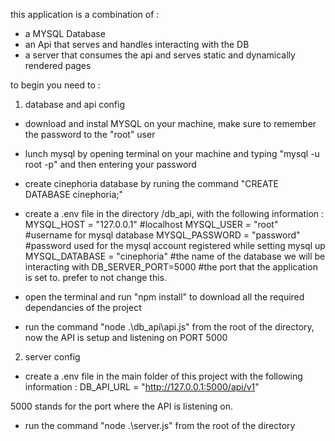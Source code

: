 this application is a combination of :
- a MYSQL Database
- an Api that serves and handles interacting with the DB
- a server that consumes the api and serves static and dynamically rendered pages

to begin you need to : 

1) database and api config
- download and instal MYSQL on your machine, make sure to remember the password to the "root" user
- lunch mysql by opening terminal on your machine and typing "mysql -u root -p" and then entering your password
- create cinephoria database by runing the command "CREATE DATABASE cinephoria;"
- create a .env file in the directory /db_api, with the following information :
    MYSQL_HOST = "127.0.0.1"        #localhost
    MYSQL_USER = "root"             #username for mysql database
    MYSQL_PASSWORD = "password"     #password used for the mysql account registered while setting mysql up
    MYSQL_DATABASE = "cinephoria"   #the name of the database we will be interacting with
    DB_SERVER_PORT=5000             #the port that the application is set to. prefer to not change this.

- open the terminal and run "npm install" to download all the required dependancies of the project
- run the command "node .\db_api\api.js" from the root of the directory,  now the API is setup and listening on PORT 5000

2) server config
- create a .env file in the main folder of this project with the following information :
    DB_API_URL = "http://127.0.0.1:5000/api/v1"

5000 stands for the port where the API is listening on.
- run the command "node .\server.js" from the root of the directory 